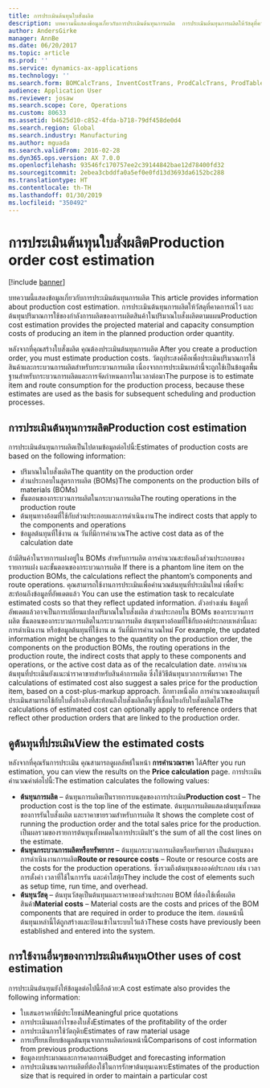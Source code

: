 ```yaml
---
title: การประเมินต้นทุนใบสั่งผลิต
description: บทความนี้แสดงข้อมูลเกี่ยวกับการประเมินต้นทุนการผลิต  การประเมินต้นทุนการผลิตให้วัสดุที่คาดการณ์ไว้ และต้นทุนปริมาณการใช้ของกำลังการผลิตของการผลิตสินค้าในปริมาณใบสั่งผลิตตามแผน
author: AndersGirke
manager: AnnBe
ms.date: 06/20/2017
ms.topic: article
ms.prod: ''
ms.service: dynamics-ax-applications
ms.technology: ''
ms.search.form: BOMCalcTrans, InventCostTrans, ProdCalcTrans, ProdTableJour, ProdTableListPage
audience: Application User
ms.reviewer: josaw
ms.search.scope: Core, Operations
ms.custom: 80633
ms.assetid: b4625d10-c852-4fda-b718-79df458de0d4
ms.search.region: Global
ms.search.industry: Manufacturing
ms.author: mguada
ms.search.validFrom: 2016-02-28
ms.dyn365.ops.version: AX 7.0.0
ms.openlocfilehash: 93546fc170757ee2c39144842bae12d78400fd32
ms.sourcegitcommit: 2ebea3cbddfa0a5ef0e0fd13d3693da6152bc288
ms.translationtype: HT
ms.contentlocale: th-TH
ms.lasthandoff: 01/30/2019
ms.locfileid: "350492"
---
```

# <a name="production-order-cost-estimation"></a><span data-ttu-id="2c027-104">การประเมินต้นทุนใบสั่งผลิต</span><span class="sxs-lookup"><span data-stu-id="2c027-104">Production order cost estimation</span></span>

[!include [banner](../includes/banner.md)]

<span data-ttu-id="2c027-105">บทความนี้แสดงข้อมูลเกี่ยวกับการประเมินต้นทุนการผลิต </span><span class="sxs-lookup"><span data-stu-id="2c027-105">This article provides information about production cost estimation.</span></span> <span data-ttu-id="2c027-106">การประเมินต้นทุนการผลิตให้วัสดุที่คาดการณ์ไว้ และต้นทุนปริมาณการใช้ของกำลังการผลิตของการผลิตสินค้าในปริมาณใบสั่งผลิตตามแผน</span><span class="sxs-lookup"><span data-stu-id="2c027-106">Production cost estimation provides the projected material and capacity consumption costs of producing an item in the planned production order quantity.</span></span> 

<span data-ttu-id="2c027-107">หลังจากที่คุณสร้างใบสั่งผลิต คุณต้องประเมินต้นทุนการผลิต </span><span class="sxs-lookup"><span data-stu-id="2c027-107">After you create a production order, you must estimate production costs.</span></span> <span data-ttu-id="2c027-108">วัตถุประสงค์คือเพื่อประเมินปริมาณการใช้สินค้าและกระบวนการผลิตสำหรับกระบวนการผลิต เนื่องจากการประเมินเหล่านี้จะถูกใช้เป็นข้อมูลพื้นฐานสำหรับกระบวนการผลิตและการจัดกำหนดการในเวลาต่อมา</span><span class="sxs-lookup"><span data-stu-id="2c027-108">The purpose is to estimate item and route consumption for the production process, because these estimates are used as the basis for subsequent scheduling and production processes.</span></span>

## <a name="production-cost-estimation"></a><span data-ttu-id="2c027-109">การประเมินต้นทุนการผลิต</span><span class="sxs-lookup"><span data-stu-id="2c027-109">Production cost estimation</span></span>
<span data-ttu-id="2c027-110">การประเมินต้นทุนการผลิตเป็นไปตามข้อมูลต่อไปนี้:</span><span class="sxs-lookup"><span data-stu-id="2c027-110">Estimates of production costs are based on the following information:</span></span>

-   <span data-ttu-id="2c027-111">ปริมาณในใบสั่งผลิต</span><span class="sxs-lookup"><span data-stu-id="2c027-111">The quantity on the production order</span></span>
-   <span data-ttu-id="2c027-112">ส่วนประกอบในสูตรการผลิต (BOMs)</span><span class="sxs-lookup"><span data-stu-id="2c027-112">The components on the production bills of materials (BOMs)</span></span>
-   <span data-ttu-id="2c027-113">ขั้นตอนของกระบวนการผลิตในกระบวนการผลิต</span><span class="sxs-lookup"><span data-stu-id="2c027-113">The routing operations in the production route</span></span>
-   <span data-ttu-id="2c027-114">ต้นทุนทางอ้อมที่ใช้กับส่วนประกอบและการดำเนินงาน</span><span class="sxs-lookup"><span data-stu-id="2c027-114">The indirect costs that apply to the components and operations</span></span>
-   <span data-ttu-id="2c027-115">ข้อมูลต้นทุนที่ใช้งาน ณ วันที่มีการคำนวณ</span><span class="sxs-lookup"><span data-stu-id="2c027-115">The active cost data as of the calculation date</span></span>

<span data-ttu-id="2c027-116">ถ้ามีสินค้าในรายการแฝงอยู่ใน BOMs สำหรับการผลิต การคำนวณสะท้อนถึงส่วนประกอบของรายการแฝง และขั้นตอนของกระบวนการผลิต </span><span class="sxs-lookup"><span data-stu-id="2c027-116">If there is a phantom line item on the production BOMs, the calculations reflect the phantom’s components and route operations.</span></span> <span data-ttu-id="2c027-117">คุณสามารถใช้งานการประเมินเพื่อคำนวณต้นทุนที่ประเมินใหม่ เพื่อที่จะสะท้อนถึงข้อมูลที่อัพเดตแล้ว </span><span class="sxs-lookup"><span data-stu-id="2c027-117">You can use the estimation task to recalculate estimated costs so that they reflect updated information.</span></span> <span data-ttu-id="2c027-118">ตัวอย่างเช่น ข้อมูลที่อัพเดตแล้วอาจเป็นการเปลี่ยนแปลงปริมาณในใบสั่งผลิต ส่วนประกอบใน BOMs ของกระบวนการผลิต ขั้นตอนของกระบวนการผลิตในกระบวนการผลิต ต้นทุนทางอ้อมที่ใช้กับองค์ประกอบเหล่านี้และการดำเนินงาน หรือข้อมูลต้นทุนที่ใช้งาน ณ วันที่มีการคำนวณใหม่ </span><span class="sxs-lookup"><span data-stu-id="2c027-118">For example, the updated information might be changes to the quantity on the production order, the components on the production BOMs, the routing operations in the production route, the indirect costs that apply to these components and operations, or the active cost data as of the recalculation date.</span></span> <span data-ttu-id="2c027-119">การคำนวณต้นทุนที่ประเมินยังแนะนำราคาขายสำหรับสินค้าการผลิต ซึ่งใช้วิธีต้นทุนบวกการเพิ่มราคา </span><span class="sxs-lookup"><span data-stu-id="2c027-119">The calculations of estimated cost also suggest a sales price for the production item, based on a cost-plus-markup approach.</span></span> <span data-ttu-id="2c027-120">อีกทางหนึ่งคือ การคำนวณของต้นทุนที่ประเมินสามารถใช้กับใบสั่งอ้างอิงที่สะท้อนถึงใบสั่งผลิตอื่นๆที่เชื่อมโยงกับใบสั่งผลิตได้</span><span class="sxs-lookup"><span data-stu-id="2c027-120">The calculations of estimated cost can optionally apply to reference orders that reflect other production orders that are linked to the production order.</span></span>

## <a name="view-the-estimated-costs"></a><span data-ttu-id="2c027-121">ดูต้นทุนที่ประเมิน</span><span class="sxs-lookup"><span data-stu-id="2c027-121">View the estimated costs</span></span>
<span data-ttu-id="2c027-122">หลังจากที่คุณรันการประเมิน คุณสามารถดูผลลัพธ์ในหน้า **การคำนวณราคา** ได้</span><span class="sxs-lookup"><span data-stu-id="2c027-122">After you run estimation, you can view the results on the **Price calculation** page.</span></span> <span data-ttu-id="2c027-123">การประเมินคำนวณค่าต่อไปนี้:</span><span class="sxs-lookup"><span data-stu-id="2c027-123">The estimation calculates the following values:</span></span>

-   <span data-ttu-id="2c027-124">**ต้นทุนการผลิต** – ต้นทุนการผลิตเป็นรายการบนสุดของการประเมิน</span><span class="sxs-lookup"><span data-stu-id="2c027-124">**Production cost** – The production cost is the top line of the estimate.</span></span> <span data-ttu-id="2c027-125">ต้นทุนการผลิตแสดงต้นทุนทั้งหมดของการรันใบสั่งผลิต และราคาขายรวมสำหรับการผลิต </span><span class="sxs-lookup"><span data-stu-id="2c027-125">It shows the complete cost of running the production order and the total sales price for the production.</span></span> <span data-ttu-id="2c027-126">เป็นผลรวมของรายการต้นทุนทั้งหมดในการประเมิน</span><span class="sxs-lookup"><span data-stu-id="2c027-126">It's the sum of all the cost lines on the estimate.</span></span>
-   <span data-ttu-id="2c027-127">**ต้นทุนกระบวนการผลิตหรือทรัพยากร** – ต้นทุนกระบวนการผลิตหรือทรัพยากร เป็นต้นทุนของการดำเนินงานการผลิต</span><span class="sxs-lookup"><span data-stu-id="2c027-127">**Route or resource costs** – Route or resource costs are the costs for the production operations.</span></span> <span data-ttu-id="2c027-128">ซึ่งรวมถึงต้นทุนขององค์ประกอบ เช่น เวลาการตั้งค่า เวลาที่ใช้ในการรัน และค่าโสหุ้ย</span><span class="sxs-lookup"><span data-stu-id="2c027-128">They include the cost of elements such as setup time, run time, and overhead.</span></span>
-   <span data-ttu-id="2c027-129">**ต้นทุนวัสดุ** – ต้นทุนวัสดุเป็นต้นทุนและราคาของส่วนประกอบ BOM ที่ต้องใช้เพื่อผลิตสินค้า</span><span class="sxs-lookup"><span data-stu-id="2c027-129">**Material costs** – Material costs are the costs and prices of the BOM components that are required in order to produce the item.</span></span> <span data-ttu-id="2c027-130">ก่อนหน้านี้ ต้นทุนเหล่านี้ได้ถูกสร้างและป้อนเข้าในระบบไว้แล้ว</span><span class="sxs-lookup"><span data-stu-id="2c027-130">These costs have previously been established and entered into the system.</span></span>

## <a name="other-uses-of-cost-estimation"></a><span data-ttu-id="2c027-131">การใช้งานอื่นๆของการประเมินต้นทุน</span><span class="sxs-lookup"><span data-stu-id="2c027-131">Other uses of cost estimation</span></span>
<span data-ttu-id="2c027-132">การประเมินต้นทุนยังให้ข้อมูลต่อไปนี้อีกด้วย:</span><span class="sxs-lookup"><span data-stu-id="2c027-132">A cost estimate also provides the following information:</span></span>

-   <span data-ttu-id="2c027-133">ใบเสนอราคาที่มีประโยชน์</span><span class="sxs-lookup"><span data-stu-id="2c027-133">Meaningful price quotations</span></span>
-   <span data-ttu-id="2c027-134">การประเมินผลกำไรของใบสั่ง</span><span class="sxs-lookup"><span data-stu-id="2c027-134">Estimates of the profitability of the order</span></span>
-   <span data-ttu-id="2c027-135">การประเมินการใช้วัตถุดิบ</span><span class="sxs-lookup"><span data-stu-id="2c027-135">Estimates of raw material usage</span></span>
-   <span data-ttu-id="2c027-136">การเปรียบเทียบข้อมูลต้นทุนจากการผลิตก่อนหน้านี้</span><span class="sxs-lookup"><span data-stu-id="2c027-136">Comparisons of cost information from previous productions</span></span>
-   <span data-ttu-id="2c027-137">ข้อมูลงบประมาณและการคาดการณ์</span><span class="sxs-lookup"><span data-stu-id="2c027-137">Budget and forecasting information</span></span>
-   <span data-ttu-id="2c027-138">การประเมินขนาดการผลิตที่ต้องใช้ในการรักษาต้นทุนเฉพาะ</span><span class="sxs-lookup"><span data-stu-id="2c027-138">Estimates of the production size that is required in order to maintain a particular cost</span></span>




